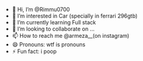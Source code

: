 - 👋 Hi, I’m @Rimmu0700
- 👀 I’m interested in Car (specially in ferrari 296gtb)
- 🌱 I’m currently learning Full stack
- 💞️ I’m looking to collaborate on ...
- 📫 How to reach me @armeza__(on instagram)
- 😄 Pronouns: wtf is pronouns
- ⚡ Fun fact: i poop

<!---
Rimmu0700/Rimmu0700 is a ✨ special ✨ repository because its `README.md` (this file) appears on your GitHub profile.
You can click the Preview link to take a look at your changes.
--->
